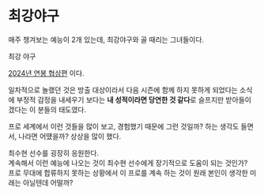 # 최강야구

매주 챙겨보는 예능이 2개 있는데, 최강야구와 골 때리는 그녀들이다.  
  
최강 야구

[2024년 연봉 협상편](https://www.youtube.com/watch?v=xWj4W8-WCiI) 이다.  
  
일차적으로 놀랬던 것은 방출 대상이라서 다음 시즌에 함께 하지 못하게 되었다는 소식에 부정적 감정을 내세우기 보다는 **내 성적이라면 당연한 것 같다**로 슬프지만 받아들이겠다는 이 분들의 태도였다.  
  
프로 세계에서 이런 것들을 많이 보고, 경험했기 때문에 그런 것일까? 하는 생각도 들면서, 나라면 어떘을까? 상상을 많이 했다.  
  
최수현 선수를 굉장히 응원한다.  
계속해서 이런 예능에 나오는 것이 최수현 선수에게 장기적으로 도움이 되는 것인가?  
프로 무대에 합류하지 못하는 상황에서 이 프로를 계속 하는 것이 원래 본인이 생각한 미래는 아닐텐데 어떨까?  
